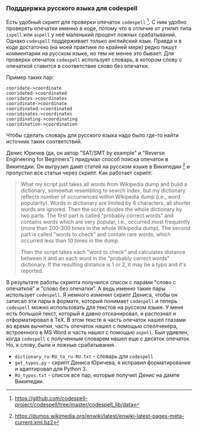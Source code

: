 ### Подддержка русского языка для codespell

Есть удобный скрипт для проверки опечаток `codespell` [^4].
С ним удобно проверять опечатки именно в коде, потому что в отличие
от утилит типа `ispell` или `aspell` у неё маленький процент ложных
срабатываний. Однако `codespell` поддерживает только английский язык.
Правда и в коде достаточно (на моей практике по крайней мере)
редко пишут комментарии на русском языке, но тем не менее это бывает.
Для проверки опечаток `codespell` использует словарь, в котором
слову с опечаткой ставится в соответствие слово без опечатки.

Пример таких пар:

```
cooridate->coordinate
cooridated->coordinated
cooridates->coordinates
cooridinate->coordinate
cooridinated->coordinated
cooridinates->coordinates
cooridinating->coordinating
cooridination->coordination
```

Чтобы сделать словарь для русского языка надо было где-то найти
источник таких соответствий.

Денис Юричев (да, он автор "SAT/SMT by example" и "Reverse Engineering for
Beginners") придумал способ поиска опечаток в Википедии.
Он выгрузил дамп статей на русском языке в Википедии [^5] и пропустил
все статьи через скрипт. Как работает скрипт:

> What my script just takes all words from Wikipedia dump and
> build a dictionary, somewhat resembling to search index, but my
> dictionary reflects number of occurrences within Wikipedia dump
> (i.e., word popularity). Words in dictionary are limited by
> 6 characters, all shorter words are ignored. Then the script
> divides the whole dictionary by two parts. The first part is
> called "probably correct words" and contains words which are
> very popular, i.e., occurred most frequently (more than 200-300
> times in the whole Wikipedia dump). The second part is called
> "words to check" and contain rare words, which occurred less
> than 10 times in the dump.
>
> Then the script takes each "word to check" and calculates
> distance between it and an each word in the "probably correct
> words" dictionary. If the resulting distance is 1 or 2,
> it may be a typo and it's reported.

В результате работы скрипта получился список с парами "слово с опечаткой" и
"слово без опечатки". А ведь именно такие пары использует `codespell`.
Я немного изменил скрипт Дениса, чтобы он записал эти пары в формате, который
понимает `codespell` и теперь `codespell` можно использовать для текстов на
русском языке. У меня есть большой текст, который я давно отсканировал, и
распознал и отформатировал в TeX. В этом тексте я часть опечаток нашел глазами
во время вычитки, часть опечаток нашел с помощью спеллчекера, встроенного в MS
Word и часть нашел с помощью `aspell`. Был удивлен, когда `codespell` с полученным
словарем нашел еще с десяток опечаток. Но, к слову, были и ложные срабатывания.

- `dictionary_ru-RU_to_ru-RU.txt` - словарь для `codespell`
- `get_typos.py` - скрипт Дениса Юричева, я исправил форматирование и адаптировал для Python 3.
- `RU_typos.txt` - список все пар, которые получил Денис на дампе Википедии.

[^1]: https://yurichev.com/blog/fuzzy_string/
[^2]: https://yurichev.com/news/20210719_wikipedia_typos_RU_UA/
[^3]: http://norvig.com/spell-correct.html
[^4]: https://github.com/codespell-project/codespell/tree/master/codespell_lib/data
[^5]: https://dumps.wikimedia.org/enwiki/latest/enwiki-latest-pages-meta-current.xml.bz2
[^6]: https://yurichev.com/news/20210719_wikipedia_typos_RU_UA/files/
